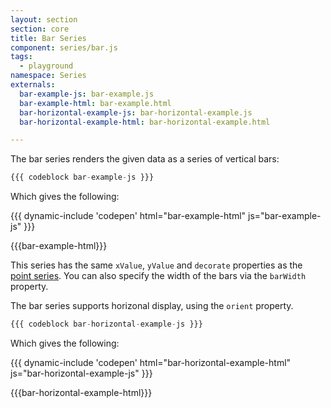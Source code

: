 ```yaml
---
layout: section
section: core
title: Bar Series
component: series/bar.js
tags:
  - playground
namespace: Series
externals:
  bar-example-js: bar-example.js
  bar-example-html: bar-example.html
  bar-horizontal-example-js: bar-horizontal-example.js
  bar-horizontal-example-html: bar-horizontal-example.html

---
```


The bar series renders the given data as a series of vertical bars:

```js
{{{ codeblock bar-example-js }}}
```

Which gives the following:

{{{ dynamic-include 'codepen' html="bar-example-html" js="bar-example-js" }}}

{{{bar-example-html}}}
<script type="text/javascript">
{{{bar-example-js}}}
</script>

This series has the same `xValue`, `yValue` and `decorate` properties as the [point series](./point). You can also specify the width of the bars via the `barWidth` property.

The bar series supports horizonal display, using the `orient` property.

```js
{{{ codeblock bar-horizontal-example-js }}}
```

Which gives the following:

{{{ dynamic-include 'codepen' html="bar-horizontal-example-html" js="bar-horizontal-example-js" }}}

{{{bar-horizontal-example-html}}}
<script type="text/javascript">
{{{bar-horizontal-example-js}}}
</script>
